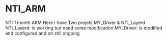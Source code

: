 # NTI_ARM
NTI 1 month ARM
Here I have Two projets 
  MY_Driver & NTI_Layerd
NTI_Layerd: is working but need some modification 
MY_Driver: is modified and configured and on still ongoing
